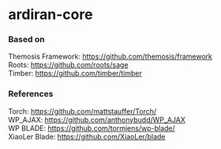 # ardiran-core

### Based on

Themosis Framework: https://github.com/themosis/framework <br />
Roots: https://github.com/roots/sage <br />
Timber: https://github.com/timber/timber <br />

### References

Torch: https://github.com/mattstauffer/Torch/ <br />
WP_AJAX: https://github.com/anthonybudd/WP_AJAX <br />
WP BLADE: https://github.com/tormjens/wp-blade/ <br />
XiaoLer Blade: https://github.com/XiaoLer/blade <br />